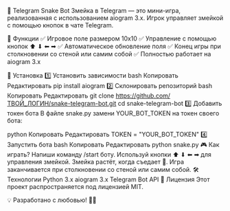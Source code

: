 🐍 Telegram Snake Bot
Змейка в Telegram — это мини-игра, реализованная с использованием aiogram 3.x. Игрок управляет змейкой с помощью кнопок в чате Telegram.

🚀 Функции
✅ Игровое поле размером 10x10
✅ Управление с помощью кнопок ⬆ ⬇ ⬅ ➡
✅ Автоматическое обновление поля
✅ Конец игры при столкновении со стеной или самим собой
✅ Полностью работает на aiogram 3.x

📌 Установка
1️⃣ Установить зависимости
bash
Копировать
Редактировать
pip install aiogram
2️⃣ Склонировать репозиторий
bash
Копировать
Редактировать
git clone https://github.com/ТВОЙ_ЛОГИН/snake-telegram-bot.git
cd snake-telegram-bot
3️⃣ Добавить токен бота
В файле snake.py замени YOUR_BOT_TOKEN на токен своего бота:

python
Копировать
Редактировать
TOKEN = "YOUR_BOT_TOKEN"
4️⃣ Запустить бота
bash
Копировать
Редактировать
python snake.py
🎮 Как играть?
Напиши команду /start боту.
Используй кнопки ⬆ ⬇ ⬅ ➡ для управления змейкой.
Змейка растёт, когда съедает 🍎.
Игра заканчивается при столкновении со стеной или самим собой.
🛠 Технологии
Python 3.x
aiogram 3.x
Telegram Bot API
📜 Лицензия
Этот проект распространяется под лицензией MIT.

💡 Разработано с любовью! 🚀🐍
